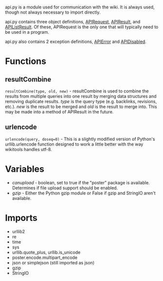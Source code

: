 api.py is a module used for communication with the wiki. It is always used, though not always necessary to import directly.

api.py contains three object definitions, [APIRequest](APIRequest.md), [APIResult](APIResult.md), and [APIListResult](APIListResult.md). Of these, APIRequest is the only one that will typically need to be used in a program.

api.py also contains 2 exception definitions, [APIError](APIError.md) and [APIDisabled](APIDisabled.md).

# Functions #

## resultCombine ##
`resultCombine(type, old, new)` - resultCombine is used to combine the results from multiple queries into one result by merging data structures and removing duplicate results. <var>type</var> is the query type (e.g. backlinks, revisions, etc.). <var>new</var> is the result to be merged and <var>old</var> is the result to merge into. This may be made into a method of APIResult in the future.

## urlencode ##
`urlencode(query, doseq=0)` - This is a slightly modified version of Python's urllib.urlencode function designed to work a little better with the way wikitools handles utf-8.

# Variables #
  * <var>canupload</var> - boolean, set to true if the "poster" package is available. Determines if file upload support should be enabled.
  * <var>gzip</var> - Either the Python gzip module or False if gzip and StringIO aren't available.

# Imports #
  * urllib2
  * re
  * time
  * sys
  * urllib.quote\_plus, urllib.is\_unicode
  * poster.encode.multipart\_encode
  * json or simplejson (still imported as json)
  * gzip
  * StringIO